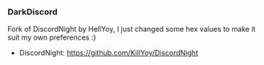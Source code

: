 ### DarkDiscord

Fork of DiscordNight by HellYoy, I just changed some hex values to make it suit my own preferences :)
- DiscordNight: https://github.com/KillYoy/DiscordNight
